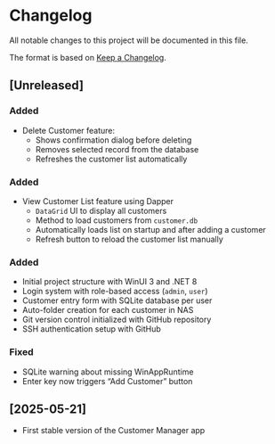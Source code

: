 # Changelog

All notable changes to this project will be documented in this file.

The format is based on [Keep a Changelog](https://keepachangelog.com/en/1.0.0/).

## [Unreleased]

### Added
- Delete Customer feature:
  - Shows confirmation dialog before deleting
  - Removes selected record from the database
  - Refreshes the customer list automatically


### Added
- View Customer List feature using Dapper
  - `DataGrid` UI to display all customers
  - Method to load customers from `customer.db`
  - Automatically loads list on startup and after adding a customer
  - Refresh button to reload the customer list manually


### Added
- Initial project structure with WinUI 3 and .NET 8
- Login system with role-based access (`admin`, `user`)
- Customer entry form with SQLite database per user
- Auto-folder creation for each customer in NAS
- Git version control initialized with GitHub repository
- SSH authentication setup with GitHub

### Fixed
- SQLite warning about missing WinAppRuntime
- Enter key now triggers “Add Customer” button

## [2025-05-21]
- First stable version of the Customer Manager app
